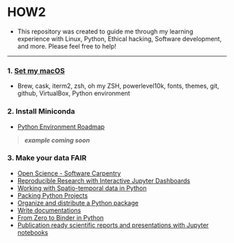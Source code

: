 # HOW2

* This repository was created to guide me through my learning experience with Linux, Python, Ethical hacking, Software development, and more. Please feel free to help!
------------------------------------------------------

### 1. [Set my macOS](https://github.com/fcarvalhopacheco/HOW2/blob/master/1.macos_catalina_setup/myOSsetup.md)

+ Brew, cask, iterm2, zsh, oh my ZSH, powerlevel10k, fonts, themes, git, github, VirtualBox, Python environment

### 2. Install Miniconda

+ [Python Environment Roadmap](https://github.com/fcarvalhopacheco/HOW2/blob/master/1.macos_catalina_setup/python_env.pdf)
> ***example coming soon***

### 3. Make your data FAIR

+ [Open Science - Software Carpentry](https://swcarpentry.github.io/git-novice/10-open/index.html)
+ [Reproducible Research with Interactive Jupyter Dashboards](https://annefou.github.io/jupyter_dashboards/)
+ [Working with Spatio-temporal data in Python](https://annefou.github.io/metos_python/)
+ [Packing Python Projects](https://packaging.python.org/tutorials/packaging-projects/) 
+ [Organize and distribute a Python package](https://nordicesmhub.github.io/deep_python/17-distribute/index.html)
+ [Write documentations](https://coderefinery.github.io/documentation/)
+ [From Zero to Binder in Python](https://github.com/alan-turing-institute/the-turing-way/blob/master/workshops/boost-research-reproducibility-binder/workshop-presentations/zero-to-binder-python.md)
+ [Publication ready scientific reports and presentations with Jupyter notebooks](https://annefou.github.io/jupyter_publish/)


